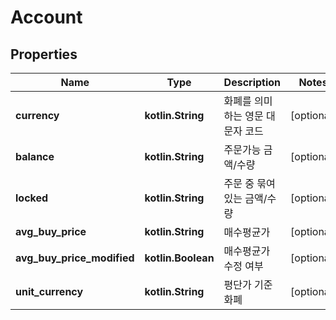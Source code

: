 
# Account

## Properties
Name | Type | Description | Notes
------------ | ------------- | ------------- | -------------
**currency** | **kotlin.String** | 화폐를 의미하는 영문 대문자 코드 |  [optional]
**balance** | **kotlin.String** | 주문가능 금액/수량 |  [optional]
**locked** | **kotlin.String** | 주문 중 묶여있는 금액/수량 |  [optional]
**avg_buy_price** | **kotlin.String** | 매수평균가 |  [optional]
**avg_buy_price_modified** | **kotlin.Boolean** | 매수평균가 수정 여부 |  [optional]
**unit_currency** | **kotlin.String** | 평단가 기준 화폐 |  [optional]



